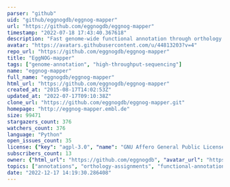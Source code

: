 ```yaml
---
parser: "github"
uid: "github/eggnogdb/eggnog-mapper"
url: "https://github.com/eggnogdb/eggnog-mapper"
timestamp: "2022-07-18 17:43:40.367618"
description: "Fast genome-wide functional annotation through orthology assignment."
avatar: "https://avatars.githubusercontent.com/u/44813203?v=4"
repo_url: "https://github.com/eggnogdb/eggnog-mapper"
title: "EggNOG‑mapper"
tags: ["genome-annotation", "high-throughput-sequencing"]
name: "eggnog-mapper"
full_name: "eggnogdb/eggnog-mapper"
html_url: "https://github.com/eggnogdb/eggnog-mapper"
created_at: "2015-08-17T14:02:53Z"
updated_at: "2022-07-17T09:10:38Z"
clone_url: "https://github.com/eggnogdb/eggnog-mapper.git"
homepage: "http://eggnog-mapper.embl.de"
size: 99471
stargazers_count: 376
watchers_count: 376
language: "Python"
open_issues_count: 35
license: {"key": "agpl-3.0", "name": "GNU Affero General Public License v3.0", "spdx_id": "AGPL-3.0", "url": "https://api.github.com/licenses/agpl-3.0", "node_id": "MDc6TGljZW5zZTE="}
subscribers_count: 13
owner: {"html_url": "https://github.com/eggnogdb", "avatar_url": "https://avatars.githubusercontent.com/u/44813203?v=4", "login": "eggnogdb", "type": "Organization"}
topics: ["annotations", "orthology-assignments", "functional-annotation", "genomics"]
date: "2022-12-17 14:19:30.286408"
---
```

